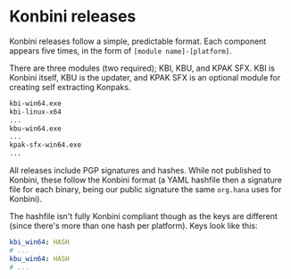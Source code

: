 # Konbini releases

Konbini releases follow a simple, predictable format. Each component appears five times, in the form of `[module name]-[platform]`.

There are three modules (two required); KBI, KBU, and KPAK SFX. KBI is Konbini itself, KBU is the updater, and KPAK SFX is an optional module for creating self extracting Konpaks.

```txt
kbi-win64.exe
kbi-linux-x64
...
kbu-win64.exe
...
kpak-sfx-win64.exe
...
```

All releases include PGP signatures and hashes. While not published to Konbini, these follow the Konbini format (a YAML hashfile then a signature file for each binary, being our public signature the same `org.hana` uses for Konbini).

The hashfile isn't fully Konbini compliant though as the keys are different (since there's more than one hash per platform). Keys look like this:

```yaml
kbi_win64: HASH
# ...
kbu_win64: HASH
# ...
```

